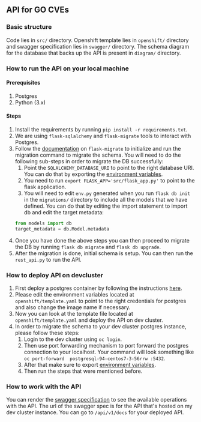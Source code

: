 ## API for GO CVEs

### Basic structure

Code lies in `src/` directory. Openshift template lies in `openshift/` directory and swagger specification lies in `swagger/` directory. The schema diagram for the database that backs up the API is present in `diagram/` directory.

### How to run the API on your local machine

#### Prerequisites

1. Postgres
2. Python (3.x)

#### Steps

1. Install the requirements by running `pip install -r requirements.txt`.
2. We are using `flask-sqlalchemy` and `flask-migrate` tools to interact with Postgres.
3. Follow the [documentation](https://flask-migrate.readthedocs.io/en/latest/) on `flask-migrate` to initialize and run the migration command to migrate the schema. You will need to do the following sub-steps in order to migrate the DB successfully:
    1. Point the `SQLALCHEMY_DATABASE_URI` to point to the right database URI. You can do that by exporting the [environment variables](src/flask_app.py#L20-22).
    2. You need to run `export FLASK_APP='src/flask_app.py'` to point to the flask application.
    3. You will need to edit `env.py` generated when you run `flask db init` in the `migrations/` directory to include all the models that we have defined. You can do that by editing the import statement to import db and edit the target metadata:
    ```Python
    from models import db
    target_metadata = db.Model.metadata
    ```
4. Once you have done the above steps you can then proceed to migrate the DB by running `flask db migrate` and `flask db upgrade`.
5. After the migration is done, initial schema is setup. You can then run the `rest_api.py` to run the API.

### How to deploy API on devcluster

1. First deploy a postgres container by following the instructions [here](http://people.redhat.com/jrivera/openshift-docs_preview/openshift-origin/glusterfs-review/using_images/db_images/postgresql.html#using-images-db-images-postgresql).
2. Please edit the environment variables located at `openshift/template.yaml` to point to the right credentials for postgres and also change the image name if necessary.
3. Now you can look at the template file located at `openshift/template.yaml` and deploy the API on dev cluster.
4. In order to migrate the schema to your dev cluster postgres instance, please follow these steps:
    1. Login to the dev cluster using `oc login`.
    2. Then use port forwarding mechanism to port forward the postgres connection to your localhost. Your command will look something like `oc port-forward  postgresql-94-centos7-3-56rrw :5432`.
    3. After that make sure to export [environment variables](src/flask_app.py#L20-22).
    4. Then run the steps that were mentioned before.


### How to work with the API

You can render the [swagger specification](http://openshift-probable-vulnerabilities-aagshah-fabric8-analytics.devtools-dev.ext.devshift.net/api/v1/docs/) to see the available operations with the API. The url of the swagger spec is for the API that's hosted on my dev cluster instance. You can go to `/api/v1/docs` for your deployed API. 